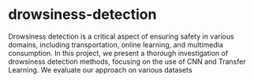 # drowsiness-detection
Drowsiness detection is a critical aspect of ensuring safety in various domains, including transportation, online learning, and multimedia consumption. In this project, we present a thorough investigation of drowsiness detection methods, focusing on the use of CNN and Transfer Learning. We evaluate our approach on various datasets
